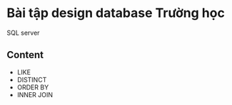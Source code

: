 # Bài tập design database Trường học

SQL server

## Content

- LIKE
- DISTINCT
- ORDER BY
- INNER JOIN